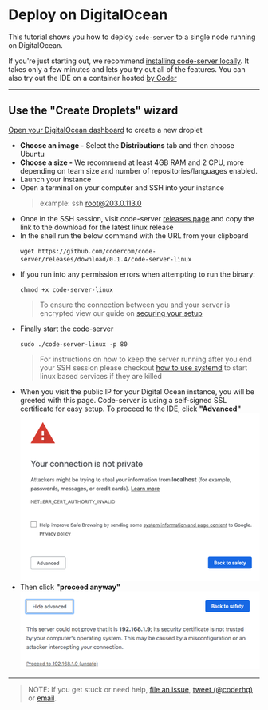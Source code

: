 # Deploy on DigitalOcean

This tutorial shows you how to deploy `code-server` to a single node running on DigitalOcean.

If you're just starting out, we recommend [installing code-server locally](../../self-hosted/index.md). It takes only a few minutes and lets you try out all of the features. You can also try out the IDE on a container hosted [by Coder](http://coder.com/signup)

---

## Use the "Create Droplets" wizard

[Open your DigitalOcean dashboard](https://cloud.digitalocean.com/droplets/new) to create a new droplet

- **Choose an image -** Select the **Distributions** tab and then choose Ubuntu
- **Choose a size -** We recommend at least 4GB RAM and 2 CPU, more depending on team size and number of repositories/languages enabled.
- Launch your instance
- Open a terminal on your computer and SSH into your instance
  > example: ssh root@203.0.113.0
- Once in the SSH session, visit code-server [releases page](https://github.com/codercom/code-server/releases/) and copy the link to the download for the latest linux release
- In the shell run the below command with the URL from your clipboard
  ```
  wget https://github.com/codercom/code-server/releases/download/0.1.4/code-server-linux
  ```
- If you run into any permission errors when attempting to run the binary:
  ```
  chmod +x code-server-linux
  ```
  > To ensure the connection between you and your server is encrypted view our guide on [securing your setup](../../security/ssl.md)
- Finally start the code-server
  ```
  sudo ./code-server-linux -p 80
  ```
    > For instructions on how to keep the server running after you end your SSH session please checkout [how to use systemd](https://www.linode.com/docs/quick-answers/linux/start-service-at-boot/) to start linux based services if they are killed
- When you visit the public IP for your Digital Ocean instance, you will be greeted with this page. Code-server is using a self-signed SSL certificate for easy setup. To proceed to the IDE, click **"Advanced"**<img src ="../../assets/chrome_warning.png">
- Then click **"proceed anyway"**<img src="../../assets/chrome_confirm.png">

---
> NOTE: If you get stuck or need help, [file an issue](https://github.com/codercom/code-server/issues/new?&title=Improve+self-hosted+quickstart+guide), [tweet (@coderhq)](https://twitter.com/coderhq) or [email](mailto:support@coder.com?subject=Self-hosted%20quickstart%20guide).
